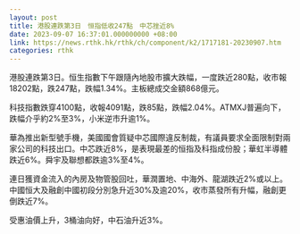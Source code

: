 ```yaml
---
layout: post
title: 港股連跌第3日　恒指低收247點　中芯挫近8%
date: 2023-09-07 16:37:01.000000000 +08:00
link: https://news.rthk.hk/rthk/ch/component/k2/1717181-20230907.htm
categories: rthk
---
```


港股連跌第3日。恒生指數下午跟隨內地股市擴大跌幅，一度跌近280點，收市報18202點，跌247點，跌幅1.34%。主板總成交金額868億元。

科技指數跌穿4100點，收報4091點，跌85點，跌幅2.04%。ATMXJ普遍向下，跌幅介乎約2%至3%，小米逆市升逾1%。

華為推出新型號手機，美國國會質疑中芯國際違反制裁，有議員要求全面限制對兩家公司的科技出口。中芯跌近8%，是表現最差的恒指及科指成份股；華虹半導體跌近6%。舜宇及聯想都跌逾3%至4%。

連日獲資金流入的內房及物管股回吐，華潤置地、中海外、龍湖跌近2%或以上。中國恒大及融創中國初段分別急升近30%及逾20%，收市蒸發所有升幅，融創更倒跌近7%。

受惠油價上升，3桶油向好，中石油升近3%。
